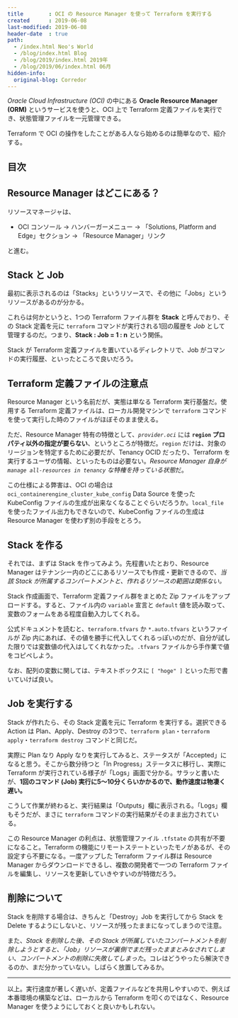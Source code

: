 ```yaml
---
title        : OCI の Resource Manager を使って Terraform を実行する
created      : 2019-06-08
last-modified: 2019-06-08
header-date  : true
path:
  - /index.html Neo's World
  - /blog/index.html Blog
  - /blog/2019/index.html 2019年
  - /blog/2019/06/index.html 06月
hidden-info:
  original-blog: Corredor
---
```


*Oracle Cloud Infrastructure (OCI)* の中にある **Oracle Resource Manager (ORM)** というサービスを使うと、OCI 上で Terraform 定義ファイルを実行でき、状態管理ファイルを一元管理できる。

Terraform で OCI の操作をしたことがある人なら始めるのは簡単なので、紹介する。

## 目次

## Resource Manager はどこにある？

リソースマネージャは、

- OCI コンソール → ハンバーガーメニュー → 「Solutions, Platform and Edge」セクション → 「Resource Manager」リンク

と進む。

## Stack と Job

最初に表示されるのは「Stacks」というリソースで、その他に「Jobs」というリソースがあるのが分かる。

これらは何かというと、1つの Terraform ファイル群を **Stack** と呼んでおり、その Stack 定義を元に `terraform` コマンドが実行される1回の履歴を *Job* として管理するのだ。つまり、**Stack : Job = 1 : n** という関係。

Stack が Terraform 定義ファイルを置いているディレクトリで、Job がコマンドの実行履歴、といったところで良いだろう。

## Terraform 定義ファイルの注意点

Resource Manager という名前だが、実態は単なる Terraform 実行基盤だ。使用する Terraform 定義ファイルは、ローカル開発マシンで `terraform` コマンドを使って実行した時のファイルがほぼそのまま使える。

ただ、Resource Manager 特有の特徴として、*`provider.oci`* には **`region` プロパティ以外の指定が要らない**、というところが特徴だ。`region` だけは、対象のリージョンを特定するために必要だが、Tenancy OCID だったり、Terraform を実行するユーザの情報、といったものは必要ない。*Resource Manager 自身が `manage all-resources in tenancy` な特権を持っている状態*だ。

この仕様による弊害は、OCI の場合は `oci_containerengine_cluster_kube_config` Data Source を使った KubeConfig ファイルの生成が出来なくなることぐらいだろうか。`local_file` を使ったファイル出力もできないので、KubeConfig ファイルの生成は Resource Manager を使わず別の手段をとろう。

## Stack を作る

それでは、まずは Stack を作ってみよう。先程書いたとおり、Resource Manager はテナンシー内のどこにあるリソースでも作成・更新できるので、*当該 Stack が所属するコンパートメントと、作れるリソースの範囲は関係ない。*

Stack 作成画面で、Terraform 定義ファイル群をまとめた Zip ファイルをアップロードする。すると、ファイル内の `variable` 宣言と `default` 値を読み取って、変数のフォームをある程度自動入力してくれる。

公式ドキュメントを読むと、`terraform.tfvars` か `*.auto.tfvars` というファイルが Zip 内にあれば、その値を勝手に代入してくれるっぽいのだが、自分が試した限りでは変数値の代入はしてくれなかった。`.tfvars` ファイルから手作業で値をコピペしよう。

なお、配列の変数に関しては、テキストボックスに `[ "hoge" ]` といった形で書いていけば良い。

## Job を実行する

Stack が作れたら、その Stack 定義を元に Terraform を実行する。選択できる Action は Plan、Apply、Destroy の3つで、`terraform plan`・`terraform apply`・`terraform destroy` コマンドと同じだ。

実際に Plan なり Apply なりを実行してみると、ステータスが「Accepted」になると思う。そこから数分待つと「In Progress」ステータスに移行し、実際に Terraform が実行されている様子が「Logs」画面で分かる。サラッと書いたが、**1回のコマンド (Job) 実行に5〜10分くらいかかるので、動作速度は物凄く遅い。**

こうして作業が終わると、実行結果は「Outputs」欄に表示される。「Logs」欄もそうだが、まさに `terraform` コマンドの実行結果がそのまま出力されている。

この Resource Manager の利点は、状態管理ファイル `.tfstate` の共有が不要になること。Terraform の機能にリモートステートといったモノがあるが、その設定すら不要になる。一度アップした Terraform ファイル群は Resource Manager からダウンロードできるし、複数の開発者で一つの Terraform ファイルを編集し、リソースを更新していきやすいのが特徴だろう。

## 削除について

Stack を削除する場合は、きちんと「Destroy」Job を実行してから Stack を Delete するようにしないと、リソースが残ったままになってしまうので注意。

また、*Stack を削除した後、その Stack が所属していたコンパートメントを削除しようとすると、「Job」リソースが裏側でまだ残ったままとみなされてしまい、コンパートメントの削除に失敗してしまった*。コレはどうやったら解決できるのか、まだ分かっていない。しばらく放置してみるか。

---

以上。実行速度が著しく遅いが、定義ファイルなどを共用しやすいので、例えば本番環境の構築などは、ローカルから Terraform を叩くのではなく、Resource Manager を使うようにしておくと良いかもしれない。
